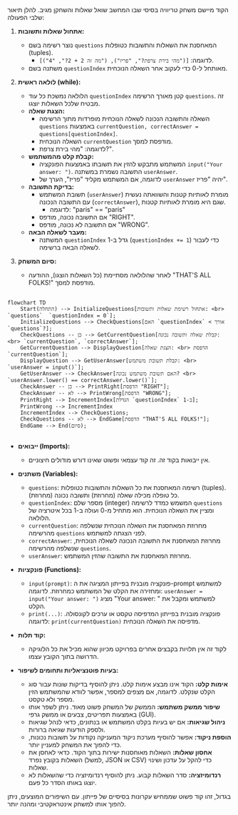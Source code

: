 ## <algorithm>
הקוד מיישם משחק טריוויה בסיסי שבו המחשב שואל שאלות והשחקן מגיב. להלן תיאור שלבי הפעולה:

1.  **אתחול שאלות ותשובות:**
    *   נוצר רשימה בשם `questions` המאחסנת את השאלות והתשובות כטופלות (tuples).
        *   לדוגמה: `[("מהי בירת צרפת?", "פריז"), ("מה זה 2 + 2?", "4")]`.
    *   משתנה בשם `questionIndex` מאותחל ל-0 כדי לעקוב אחר השאלה הנוכחית.

2.  **לולאה ראשית (while):**
    *   הלולאה נמשכת כל עוד `questionIndex` קטן מאורך הרשימה `questions`. זה מבטיח שלכל השאלות יוצגו.
    *   **הצגת שאלה:**
        *   השאלה והתשובה הנכונה לשאלה הנוכחית מופרדות מתוך הרשימה `questions` באמצעות `currentQuestion, correctAnswer = questions[questionIndex]`.
        *   השאלה הנוכחית `currentQuestion` מודפסת למסך.
        *   לדוגמה: "מהי בירת צרפת?".
    *   **קבלת קלט מהמשתמש:**
        *   המשתמש מתבקש להזין את תשובתו באמצעות הפונקציה `input("Your answer: ")`. התשובה נשמרת במשתנה `userAnswer`.
        *   לדוגמה, אם המשתמש מקליד "פריז", הערך של `userAnswer` יהיה "פריז".
    *   **בדיקת התשובה:**
        *   תשובת המשתמש (`userAnswer`) מומרת לאותיות קטנות והשוואתה נעשית עם התשובה הנכונה (`correctAnswer`), שגם היא מומרת לאותיות קטנות.
            *   לדוגמה: "paris" == "paris"
        *   אם התשובה נכונה, מודפס "RIGHT".
        *   אם התשובה לא נכונה, מודפס "WRONG".
    *   **מעבר לשאלה הבאה:**
        *   המשתנה `questionIndex` גדל ב-1 (`questionIndex += 1`) כדי לעבור לשאלה הבאה ברשימה.

3.  **סיום המשחק:**
    *   לאחר שהלולאה מסתיימת (כל השאלות הוצגו), ההודעה "THAT'S ALL FOLKS!" מודפסת למסך.

## <mermaid>
```mermaid
flowchart TD
    Start(התחלה) --> InitializeQuestions[אתחול רשימת שאלות ותשובות: <br> `questions`  `questionIndex = 0`];
    InitializeQuestions --> CheckQuestions[האם `questionIndex` < אורך `questions`?];
    CheckQuestions -- כן --> GetCurrentQuestion[קבלת שאלה ותשובה נכונה: <br> `currentQuestion`, `correctAnswer`];
    GetCurrentQuestion --> DisplayQuestion[הצגת שאלה: <br> הדפסת `currentQuestion`];
    DisplayQuestion --> GetUserAnswer[קבלת תשובת משתמש: <br> `userAnswer = input()`];
    GetUserAnswer --> CheckAnswer[האם תשובת משתמש נכונה? <br>  `userAnswer.lower() == correctAnswer.lower()`];
    CheckAnswer -- כן --> PrintRight[הדפסת "RIGHT"];
    CheckAnswer -- לא --> PrintWrong[הדפסת "WRONG"];
    PrintRight --> IncrementIndex[הגדלת `questionIndex` ב-1];
    PrintWrong --> IncrementIndex
    IncrementIndex --> CheckQuestions;
    CheckQuestions -- לא --> EndGame[הדפסת "THAT'S ALL FOLKS!"];
    EndGame --> End(סיום);
```

## <explanation>
*   **ייבואים (Imports):**
    *   אין ייבואות בקוד זה. זה קוד עצמאי ופשוט שאינו דורש מודולים חיצוניים.

*   **משתנים (Variables):**
    *   `questions`: רשימה המאחסנת את כל השאלות והתשובות כטופלות (tuples). כל טופלה מכילה שאלה (מחרוזת) ותשובה נכונה (מחרוזת).
    *   `questionIndex`: מספר שלם (integer) המשמש כמדד לרשימה `questions` ומציין את השאלה הנוכחית. הוא מתחיל מ-0 ועולה ב-1 בכל איטרציה של הלולאה.
    *   `currentQuestion`: מחרוזת המאחסנת את השאלה הנוכחית שנשלפה מהרשימה `questions` לפני הצגתה למשתמש.
    *   `correctAnswer`: מחרוזת המאחסנת את התשובה הנכונה לשאלה הנוכחית, שנשלפה מהרשימה `questions`.
    *   `userAnswer`: מחרוזת המאחסנת את התשובה שהזין המשתמש.

*   **פונקציות (Functions):**
    *   `input(prompt)`: פונקציה מובנית בפייתון המציגה את ה-prompt למשתמש ומחזירה את הקלט של המשתמש כמחרוזת. לדוגמה: `userAnswer = input("Your answer: ")` מציג "Your answer: " למשתמש ומקבל את הקלט.
    *   `print(...)`: פונקציה מובנית בפייתון המדפיסה טקסט או ערכים לקונסולה. לדוגמה: `print(currentQuestion)` מדפיסה את השאלה הנוכחית.

*   **קוד תלות:**
    *   לקוד זה אין תלויות בקבצים אחרים בפרויקט מכיוון שהוא מכיל את כל הלוגיקה הדרושה בתוך הקובץ עצמו.

*   **בעיות פוטנציאליות ותחומים לשיפור:**
    *   **אימות קלט:** הקוד אינו מבצע אימות קלט. ניתן להוסיף בדיקות שונות עבור סוג הקלט שנקלט. לדוגמה, אם מצפים למספר, אפשר לוודא שהמשתמש הזין מספר ולא טקסט.
    *   **שיפור ממשק משתמש:**  הממשק של המשחק פשוט מאוד. ניתן לשפר אותו באמצעות תפריטים, צבעים או ממשק גרפי (GUI).
    *   **ניהול שגיאות:**  אם יש בעיות בקלט המשתמש או בנתונים, כדאי לנהל שגיאות ולספק הודעות שגיאה ברורות.
    *   **הוספת ניקוד:** אפשר להוסיף מערכת ניקוד המעניקה נקודות על תשובות נכונות, כדי להפוך את המשחק למעניין יותר.
    *   **אחסון שאלות:** השאלות מאוחסנות ישירות בתוך הקוד. כדאי לאחסן את השאלות בקובץ נפרד (למשל, JSON או CSV) כדי להקל על עדכון ושינוי שאלות.
    *   **רנדומיזציה:** סדר השאלות קבוע. ניתן להוסיף רנדומיזציה כדי שהשאלות לא יוצגו באותו הסדר כל פעם.

בגדול, זהו קוד פשוט שממחיש עקרונות בסיסיים של פייתון. עם השיפורים המוצעים, ניתן להפוך אותו למשחק אינטראקטיבי ומהנה יותר.